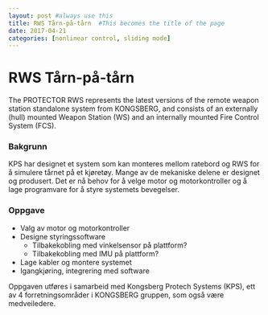 ```yaml
---
layout: post #always use this
title: RWS Tårn-på-tårn  #This becomes the title of the page
date: 2017-04-21
categories: [nonlinear control, sliding mode]
---
```

# RWS Tårn-på-tårn

The PROTECTOR RWS represents the latest versions of the remote weapon station standalone system from KONGSBERG, and consists of an externally (hull) mounted Weapon Station (WS) and an internally mounted Fire Control System (FCS).

### Bakgrunn
KPS har designet et system som kan monteres mellom ratebord og RWS for å simulere tårnet på et kjøretøy. Mange av de mekaniske delene er designet og produsert. Det er nå behov for å velge motor og motorkontroller og å lage programvare for å styre systemets bevegelser.

### Oppgave
* Valg av motor og motorkontroller
* Designe styringssoftware
  * Tilbakekobling med vinkelsensor på plattform?
  * Tilbakekobling med IMU på plattform?
* Lage kabler og montere systemet
* Igangkjøring, integrering med software

Oppgaven utføres i samarbeid med Kongsberg Protech Systems (KPS), ett av 4 forretningsområder i KONGSBERG gruppen, som også være medveiledere.
